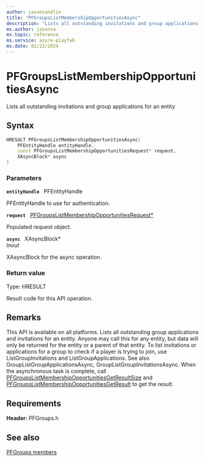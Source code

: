 ```yaml
---
author: jasonsandlin
title: "PFGroupsListMembershipOpportunitiesAsync"
description: "Lists all outstanding invitations and group applications for an entity"
ms.author: jasonsa
ms.topic: reference
ms.service: azure-playfab
ms.date: 02/22/2024
---
```


# PFGroupsListMembershipOpportunitiesAsync  

Lists all outstanding invitations and group applications for an entity  

## Syntax  
  
```cpp
HRESULT PFGroupsListMembershipOpportunitiesAsync(  
    PFEntityHandle entityHandle,  
    const PFGroupsListMembershipOpportunitiesRequest* request,  
    XAsyncBlock* async  
)  
```  
  
### Parameters  
  
**`entityHandle`** &nbsp; PFEntityHandle  
  
PFEntityHandle to use for authentication.  
  
**`request`** &nbsp; [PFGroupsListMembershipOpportunitiesRequest*](../../pfgroupstypes/structs/pfgroupslistmembershipopportunitiesrequest.md)  
  
Populated request object.  
  
**`async`** &nbsp; XAsyncBlock*  
*_Inout_*  
  
XAsyncBlock for the async operation.  
  
  
### Return value
Type: HRESULT
  
Result code for this API operation.
  
## Remarks  
  
This API is available on all platforms. Lists all outstanding group applications and invitations for an entity. Anyone may call this for any entity, but data will only be returned for the entity or a parent of that entity. To list invitations or applications for a group to check if a player is trying to join, use ListGroupInvitations and ListGroupApplications. See also GroupListGroupApplicationsAsync, GroupListGroupInvitationsAsync. When the asynchronous task is complete, call [PFGroupsListMembershipOpportunitiesGetResultSize](pfgroupslistmembershipopportunitiesgetresultsize.md) and [PFGroupsListMembershipOpportunitiesGetResult](pfgroupslistmembershipopportunitiesgetresult.md) to get the result.
  
## Requirements  
  
**Header:** PFGroups.h
  
## See also  
[PFGroups members](../pfgroups_members.md)  

  
  
